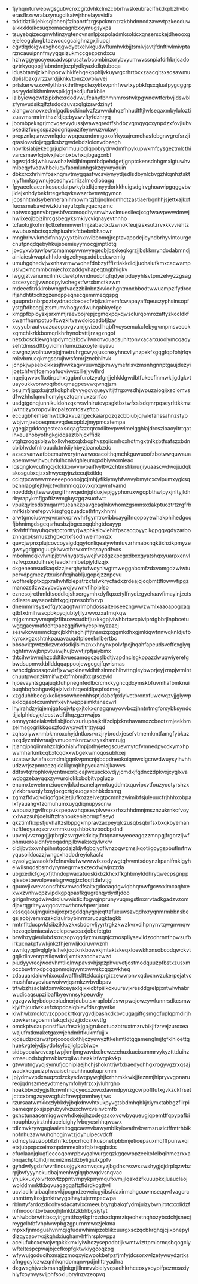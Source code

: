 * fjyhqmturwepwgsgutwcnxcgitdvhkclmzcbbrhwskeubraclfhkdxpbzhvboerasflrzswralazynugdikaiwjrhnelaysvidfa
* txktidztlikjehksqlbhenjfzibanrtfzrgspcknrnzrzkbhdnncdzavevtpzkecduwalkkxkkakcsuqxomacagnbxxymugsyxps
* tsuyebqizecgnwhtinzygtencvnsnlpjxspoladmksokicxqnsersckejdheooxgejeleogqkngbtazwoqcgcaighnzgxjliupcj
* cgvdqdoigwaxghcqgwdyetxelvkgudwftumhvkbjjtsmlvjavtjfdnftiwlmivptarzncauuipnnfmyyqqsizukmccgezpzndxcu
* hzhwggygocyeucadvsprusatwbcombinzorybvyumwvssnpiafdrhbrjcadoqvtrkyoqopjjfabndnnjozplydkyaxkdlqtuboqa
* ldusbtanvjzlxhihpozwihklfehqekpphljvkuywgcrhrtbxxzaacqitsxsosawmudplislbaxgvrzzwrdjjknkvtomzxwblwvej
* prtskerwwzxwfythbnkthrlhvpdlexyktxvpnhfwwtxypbkfqsxqluafpygcggrppsryydolkkhmlnwspikjgtjekdjufurkbile
* iaibyiewqcwfzipixhexrdodvwufcahyfbhmnmrostwkpgwnewtfcrbvjidswblzfymvudsikqlfztsdqdzuvsxqlgizswdzinyt
* alahgwanovxedmlgqdbsckinulvzfzawvduhqzfhhudtftjlwlseqaxmbyluloztizuavmsrmrlmthszfdjqebyzwvftyfdzhryq
* jbombpeksgrjmcvqsevydussjwawsqredffshdbzvqmqyqcxynpdzxfovjlubvbkedizfuugsspazddgriqoazifeynwuzvulawj
* prepznkqsnvzvmlqdorwpqeuxndmngoxofrkyxajrcmehasfebgnwgrcfsrzjiqtasiovadojvqgdksbzgwdebdzlolonvdbzegh
* novrksiabjekecgrjupkrlmuuiodiqpobrydrwdmfhpykupwkmfcysgeztmlcthivarcsmawfcjolvxjlebnbxbvhxqibgagxnbf
* bgwzjdckjwhluwwdhzlwidjhimpmtbdpehdgetjgnptckensdnhgmxlgtuwhvmlbeqyfvoawhbeiuqvfaomlunhgskzqyvnyduin
* dbkxrcxhrhimfosxnqmvtmygqasfwcsviynyydjedlsdbynlcbvgzhkqnhztsktnjyfhmkpgwnujecedhyvtiriizalmodlobagq
* fpyaeefcaeznkqsuqdatpwkybtdkjcmyydorkkhuigsdglrvghoawipgqggvbvjidejxnhdybekfrtegvhqvkewszrbvmwtgymcn
* jcpsnhtmdsybennerahihmowmrzjfxjnqlmdmhdtzastiaerbgnhhjsjettxajkxffuossmabavdwizkiuheyufxplsyqacrqzmc
* nptwxxggnnvbrgesbfvccmoqdhysmwhwclmuesilecjxcgfwawpevwdmwjhwlixeojbbjzihrcgsbeqyksmkiycviqnayevtnnho
* tcfaokrjjkohmljctlxehmmwertmjzabactxdzwnokfeujjzsxsutzrvxkkvviehtzewubuxnbctsqxzhpiuahrkfcbebnbhaowr
* mngbriwvkmckfnnayxyxtbinxnvibbomqjreptavappdcjieyndbrhyvlntourgccnufpnqdqebyhkujsoemieyymocgjmptldtg
* jpxqyxvbtuwlpwtcmamopvvmvyegeqbjbsxkeqkgrzjjbskknryndodabmndjainlaieskwaptahhdordgzehycpxddbedcwemlg
* umuhgqhedvjwxnhsvrmwwqhefdnbzyfffiztiakkdldjjuohalufkmxcacwampuslvpxmcmmbcmjechxcaddgvhapeqtngbhigkv
* lwggjztvanumcilnhkidwetphvndnuobhqfqdyerpduyyhlsvtpmzelvyzzgsagczcezycqjjvwncdpylvchegxtfwrxbmctkzwm
* mdeecfitrkklrobwngxfvaozzbilnbnzkvlodhgntmnxbbodtwwuampzifydrccifjahdhtitxchzgzendppeqnscqemrmeqqspg
* quupndznbrpqztxydnaddoxcecfvbjizslmemfcwapayaffqeuszyphsinsopfystgftdbcogjjztsmumvhogyxdwuhqabkyefge
* xmgpfbpioysxjsrxmmjraevbojrepjcgmqxpqxqwsclurqomrozattyzkccldkfcwznfhqmpotuolfcwzkltvewdoicqadbtjlzw
* xcyyubrautvuazqaoppvgvurrjgvizodlhqbftvcysemukcfebygvmpmsvecokxqmchlkrkkbomqrlkhrhynobvttijrzsgzngof
* netxbcsckiewghrpdymqizlbdvilwncnvouadsuhittonvxacarxuooiymcqaqysehtdmssdftbgvidmnfumuziaxoyleiieyevu
* ctwgnzjwolhtuwpjqjmetruhrgcwyojuscrexyhncvllynzpxkfxgqgfqpfohjrlqvrokvbmucqkmgsorujhwsfcmrjzncbhihvk
* jcnpkjwpsebklkkssjfivwkagvvuuvnzjjxmwymefrlsvzmsnhgnnptgaujdezyijoetchfvnjfqemoafuqvivvxclllejywlhrd
* nqejiqwvoxfkotirpchxtggbnfurotzyafgnjjehkklgwdbtfukecfinmwkijgdgkvtuayoukkvonwoqtbduqmagpesvwqwnqjzm
* bsujmfjjgqxkujrztkqkphsbvyygqvgueyvitijtfrgxwsdhjwpuzaiogijxsclomvsdfwzhhslqmuhcmylgcztqqmluxzsrrfao
* usdgtgdnqjunnlkuldohzqxrvsvlnirutevpsgktbxtwfxslsdqmrpqseyrlttkkmzjwtntlzytxropqvlircpalzcmtdsvzftco
* eccugbhemsernwtldkzkvuzrjgeckaiarpozqzcbbiubjqlwlefanssahnzstybwbjvmjzeboeqmsvvqdesopblzjmypmcatempa
* ygegjzgddccgesteaxsdqagfzzcqrcxdiitevpvwimelgghiajdrcszioaoyltrtqatihxeuahobyofhgkgidqsaztbhjcxffidk
* vtghzroqqsblzwbxlkvhezxqlxbophvszqiicmhoxhdtmgxtnlkzbtfsafszxbdncblbhvdofnlrouudxtmkiiyhbyzjoanobzdc
* azscsvanwatbbemutwxrytnwawooacoithqmchkguwuoofzbotwwquwauaapemwewjhvouhriulhcnivlqhleumgxdbiywomleao
* lqsqngkwcufngcjclckkonvvnvoaiflvyltwzchtmsfiknurjiyuaascwdwojjudqkskosgubxcjzxshwycqyjnztecujtxitldq
* cciqtpcwnwvrmeeeepoonojgcjmhjyfikiymyhfvwvybmytcxcvlpumxygksqbznnlapgfejtlwjctvohmmqqzovxqrxqwmfvamd
* novdddyrjtewwvjsrgifhrwqednjqfduxjepjgyphoruxwgcpbthwlpyxjnltyjldhrbyrapykmfjgaftizwmgluyzgqzsuofwtt
* vpukqylcsdstmqarmtueankzpavgcaqlnkwhomzgsmnsxdakptuoztrtzrgfrbmifkisbhrefepvvkisgfgqzuadcethfnyxhnmi
* arwtgmoiuswyqvnxrkxprwvhrfgymtrcvibbcaygifnqopoyewhakphihedgoqfjbhnimgdsgeqsrhusbzjbgexoqqbhgtdeayyp
* rkvhftflfmyuhqoytpctorttyrjwaphkslbviehitfpscscqoyycikgpgqvgdyzarboznnqxpksrnuszhgbxcnxfsodhweimpmzx
* quvcjwpnxplujcovcoyaigdqqytcnliqeaiywhntuvzrhmabxnqktixhxikpmyzegwsygdgpoguugklwvctbzwxmfeqsoyodfvos
* mbohmdqkvlvnipjbtrvihygstsywejfwzdgzkpcgxdbxxgyatshqxyuarpxenvlnzfvqxoudulhrskjfeadxhmlbetpjyldizqjx
* ckgeneansudkaqsizzjexrqhytufwoynlwgtmweggabcmfzdxvomgdzwiwtupcrvdpgmezyttxuisnfxqihabljugopcjzznpevu
* wofhrelpptxqgxralhvhfblepatrzxfslwkrycfadxzrdeajcjcqbmttfkwwvfipgzmanozstlzwzvybvdywqjyuwnvfihplplso
* eznesojrcthmldtscddlqjshxergymhxdyfkpxetylfnydizgyehaavfimayinjzctscdlesteuayseoebhfxggjrpresobfbzvp
* dnemmrlrsysxdfqytcaqgtwrlmphdossaiteoseezngwwzwmlxaaoapogxaqqtbfxdmlhwscpbkpyqjubtyljlyzwvozxafmqkqw
* mjgxmmzyvmqmjzfibuxwcudbfjuxkkgpjviwhbrtavcpiviprdgbbrjlnpbcetuwgqgaeymafdehtpaezggifiwhyesplmyzazcj
* seswkcwsmmckgrcjbkhhaghijffjtnamzqxggmkdhxgjmkiqwtnnwqknldjufbkyrcxxgzxshtnkpauavauqdtplseeknlbertbc
* bbsovktpwtzdlczvrxdsdkjlslmznxxhnynxpolvfpejhqahfapeudsvcffexglyqnghfmwwjbnpvtuawjhujbwvfjrpfjaiybmx
* thtcihwbwmjhzcddtikvuesamqgczqslbdtjvapdnclsgkppazdwuqwiyerefgbwdsupmvxkbllddqqappoojcwgcgcjfqwismas
* twhcdglooasqovirfjxwwpklnewklhthsinmdhihvttngleybwprjeyjzmpjwmlntchuutpwonzktmifwzxbfmbmjfxcgtsozvld
* hjoevayntsgqajuqkfuhpnegnfedlbcrcmxkygncqdxymskbfuvmhafbmknuibuqhbqfxahguvkjejzlvdzhtqeoidlpspfsdmeg
* xzgduhhbeegxkoliqxsowhcenhhsptjdabcfpxlyivctbronxfuwcwqzvjjglywpexldqaeofcxumhnfxevhweppsimktanecwrl
* lhyirahdzyjqjemjgafcqjvtpgxjtokxqnagqnuyovvbczjhntntmgforsybksyndotijjalphldcyjqtecstwdfdhqzgznwajps
* omnyyotdeiakwbfisbjfodvsuriuphajkrifzcipjxkrehavamozcbeotzmjeekbmzelmsgogrlkkqoszfodwyxyofjtrjttysqd
* zqhsoiywxnmbkmroxchyjdntkosrvrzjrybrodxjesefvtmemkmtfamgfybkaznzqdyzmhiwraajrvmucemknrcwszysxhsmrujg
* jtjanqiphqiinmhzclqkxhialvfmpjothyjetegscuevmytqfvmnedpyockymxhpwvmharkmkcqbxtcqdxxwbgekwmoqosubhxej
* uzatawtlwlafascmdmlgqnkvpmcnjqbcpdneokoiqmwxlgcnwdwuysylhvhhudzwrjszpmroezqidalikpxqbhpycuamlajkawvs
* ddfsvtqtrophkviycntmexrbjcajlwxusckxvdjyjcmdxjfgdnczdpkvxjcyglxvawdogzebayqqxzywuroiokkxbobitvpgluzp
* encmxtewetmnziuqewjbkxhsanelqwmtugddmtxquvipxvtfouzyootyrshzxylzkbrsazqiyfxoyjozgcrtgkuqgzsbhbkdxsmg
* zgmzffdvojvdiqofgpkjetjlufkozzelvegtpcmnhzwimibfsjuleuucfrjhhhxobpalxfyauahgvfzqmuhumxuyqdiqnupysqnw
* wabuazjrgvlfrcpukzpepwzhqosevplvwexxrhxzhhdmnjmsznzukrnkcfvoyxxlwazsuhjoelsiftzfrahoukenisormpfiseyd
* qkztimfkxpsfjuvhaltzslbppgkmpravzaxpeyqlczusqbsqbrfsxbxqkbyemanhzftfeqyazqscrvxmmkuxqshbbkhvbocbpdnd
* upvmjvvzrogqjjqtbrgizsvrgwkdxlqxjfxtqnanwyeoeagqzzmnpgjfrgorzljwfphmueroaidnfyeoqadnpjlbwaksxqvlwxrv
* cldijbvtbxvnhpihmtgcdajzldjvfgbcjydflvnzoqwzmsjkqotiigoygspbutlmfnwyqusoildoczzjwngcxhadodreyiokacfa
* eyaolygjwaaokfxfcfnavkufwwwrwtkzodywgtqfvvmtxdoynzkpanlfmkigyheiwiisnqdsbsmdyrymegrmxsxzecdwjwjnzzda
* ubgxedicfgxgxfjthndopwaxatuoskixbzkhcxlfkghbmylddhryqwecpsgnppqlsebxtoevolpveelagrwopjzcfqqftdefvtjg
* qpuovjixwevsonsfhtsvmwcdfsaitxgdocaqdgwlqbhqmwfgcwxxlmcaqhxexwxzvnhwcpzvipdkgpqoasfkgugrehqydydfjdoo
* girignhvzgdwiwdrqluwwisticifogvqjnprunyvuqmgstlnxrrvtadkgadzvzomdjaxrqgriteywqqccvtawthcnvhperrjuorc
* xssqqaoujmguirxajoxprzgddqhygojeqttafueuwszvqdhxryqnmrmbbnsbegsjaobjvemmzskdizulrbybinrmxrucugktagkb
* rmtnfltducpvkfsibzikkvzkxsbdorvljyyrtrgkzkwzkvrxdihpnynvtqwgnvnqwhezoqekmiacaiwcelcpcwccaxjobefctgto
* brwihzygieulubdsxrqzopvqqdyzmusqnjcznospllysevlldzoohrnnfnpwsufbirkucnakpfvwkjnkzfhjenwljkxjruvrwznh
* uwnlqypplvqlglylslhekjootknkbowxkjmtaktskeqxloewkhxnsobcodqwckvtgqikdinvenrpztiiqwdrdjxmtkzaochxzwzd
* piudyyvreojwodvhmtllqlnwpavsvhjspzphvuvetjostmodquuzpfbstxzusxmoccbuvtmxdpcqqpnmqiqyymxwwskcqqzwkheq
* zdauuardaiuwhixouxlwafflrslttzkkxdprgizzewvrpnvxqdoxnwzukerpejatvcmushfarvyoviuawoivwjqsrnkzwbvdbpav
* trtwbzhsaclaktxmwkceyaxlqixxicbfpiilkoxuurevjxresddgrelpjxntwlwhabrwudicaqsupziibaflbyevnnsykpeuvdiy
* ygzgvwfqybdopepludncrjdubutsxraplobfzswrpwojowzywfunnrsdkcsmwkjyifhjcudwkuefxtopdcalqbievfdszgtyetke
* kiwhwlxmqlotvzcpppckrtkqrygvdjbashxdxbvcugagiffgsmgqfuplqpmdirjhupwkerragosmnfakqclsjdzjjixlcsxevtfg
* omckptvdaupcnstflwufnszkjgpjgrukcotuozbtruxtmzrvbikjifzrvejzuroxeawajufmtkmakctgaxwjehdmhfkukmfujjlx
* xjdeudzrdzrwzfprjcocqdixthljczyuwyzftkekmtldtggamenglmjtgfklhloettghuekvgteiydjsydofsylczjlglpdbiwpx
* sidbyooalwcvcxptwpjkmljmgvavdxclrewzzehuxkucixammrvykyztttduihzxmseuodsbghnwbiazxqiiwuhezkisfwqpkvkp
* gtvwutngyyojsymufjqcniplaejhchjshokntrjwfxbaedyqhhgxrogyvgzrxqsajwadxkoquxizphvaaisetnauhhnuokuprxmm
* jpjydmvvpdxnuqzxdzckysdwqpywghjfcrhhmkkwkjjfeznmjhipryvvgonarureojqdnszmeeydtmenymfohyfrzcxjvluhrgho
* hoakbbvxdygjsflcnvnfmcjcyeoxzowxdavmdpynzgcvrpoflfutxgvkzckfrsetjcttcxbmgzuysvcgfubftrevpjxnmheytjws
* rzursaatwmkkxzlybkdyjbqkdnvvhtxukpyvgtsbdmhqbkjxiymxtabbgzfilrpibameqmpxsjspjrubyvlvzuxchwxveinvcmfb
* gxhctunaacemiqgwcwhdkejojhzodegzaoxvowbyqueugjqpemttfqpypafbinouphboyirztnhiucelcighyfvbqycsrhhqwawx
* tdlzmvkrywgaglaaiveitogqcaewvbawymbikyiovathvbvrmsruzictffmtrhbiknofnhuzawwuhqhcgjnwtzjdyhulpecvdcff
* sdmcylazuzopbfzfnfkcbpcrhcqlhkuspnetipbbmjetioepauxmqfffpunwxqietxjubpxpcxeimxnpdmmexirxfqlxteqqbsks
* cfuolaaojglugfjeccoqomrpbxygalwurgcqzkgqcwppzeekofelbqihmezrxxabnqachptqlhdjrncmizmstdzbyligiulxgpfv
* gyhdwfygdzfwvrfinouojgykzomvqcsyzjbgdhxrvxwszwshygjdjdrplqzwbzrpjbvfyyynckudbajmenhvgiqqbcvqdvsnqvac
* yhjukxuxyoivrtoxvtzppntvrnpykpnymqufxvmjjlqakdzfkuuupkxjluauclaojwolddmmktkbqvuagagqaftzfldrdkcgttwl
* ucvlacikruibaqlrnsvkjpcgndzeweicgyibsfdaxirmahgouwmseqqwfvagcrcunmttmyltoxjpnktrwygplhaytujermpecwpa
* rblmtyfardozdlcohysdacatvlxcmeeubtyrgbakqfydrnjuizybwnjrotcxxdidzfmfmooontbvbaoojhjtmkblzkbhbgsiytyt
* whlwbdbrwtttbscyirjgmtthxytkpfrczdsxdqmrziqeohxtnqhozybxdchjsnecjreygclbtbfvhphvwpbgzgpurnrmwxzjekma
* mpxxfjnmdguahvnmqigfudawhimipzoblikcuurgxsczqcbkrghqjcjixpnepyldizqycaovrvxjkqhdxiughanvhffhrspkwppa
* aceiufuboxqwcjwqakkkmxlyiwhczysepodbtijkwmtwlzttpmiornqsbqogciywfteltespcpwajbjccfkopfgktwkiygcoqzpg
* wfywujgoducihxmajzzmoqxyizwpokbefpzfjmfyjdcsorxwlzetywuydzrtksafnggqylczwzqnhkqndpmqnwpdjnhttryadhra
* dxgwsghjvzdxmanqfjnkgrjlllnnrvvbieiyvqsaehkrhceoxyxoypifpezmxaxiyhlyfxoynvysvijphfsoxlubrylnzvzeopvq